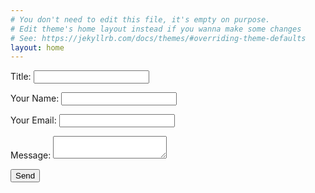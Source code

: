 ```yaml
---
# You don't need to edit this file, it's empty on purpose.
# Edit theme's home layout instead if you wanna make some changes
# See: https://jekyllrb.com/docs/themes/#overriding-theme-defaults
layout: home
---
```

<form name="event" action="thank-you" netlify>
  <p>
    <label>Title: <input type="text" name="title"></label>
  </p>
  <p>
    <label>Your Name: <input type="text" name="name"></label>
  </p>
  <p>
    <label>Your Email: <input type="email" name="email"></label>
  </p>
  <p>
    <label>Message: <textarea name="message"></textarea></label>
  </p>
  <p>
    <button type="submit">Send</button>
  </p>
</form>
